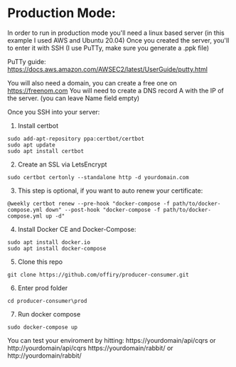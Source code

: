 # Production Mode:

In order to run in production mode you'll need a linux based server (in this example I used AWS and Ubuntu 20.04)
Once you created the server, you'll to enter it with SSH (I use PuTTy, make sure you generate a .ppk file)

PuTTy guide: https://docs.aws.amazon.com/AWSEC2/latest/UserGuide/putty.html

You will also need a domain, you can create a free one on https://freenom.com
You will need to create a DNS record A with the IP of the server. (you can leave Name field empty)

Once you SSH into your server:

1. Install certbot
```
sudo add-apt-repository ppa:certbot/certbot
sudo apt update
sudo apt install certbot
```

2. Create an SSL via LetsEncrypt
```
sudo certbot certonly --standalone http -d yourdomain.com
```

3. This step is optional, if you want to auto renew your certificate:
```
@weekly certbot renew --pre-hook "docker-compose -f path/to/docker-compose.yml down" --post-hook "docker-compose -f path/to/docker-compose.yml up -d"
```

4. Install Docker CE and Docker-Compose:
```
sudo apt install docker.io
sudo apt install docker-compose
```

5. Clone this repo
```
git clone https://github.com/offiry/producer-consumer.git
```

6. Enter prod folder
```
cd producer-consumer\prod
```

7. Run docker compose
```
sudo docker-compose up
```

You can test your enviroment by hitting:
https://yourdomain/api/cqrs or http://yourdomain/api/cqrs
https://yourdomain/rabbit/ or http://yourdomain/rabbit/
